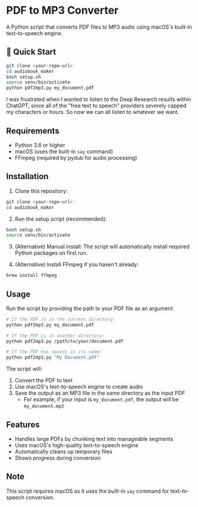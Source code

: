 # PDF to MP3 Converter

A Python script that converts PDF files to MP3 audio using macOS's built-in text-to-speech engine.

## 🚀 Quick Start

```bash
git clone <your-repo-url>
cd audiobook_maker
bash setup.sh
source venv/bin/activate
python pdf2mp3.py my_document.pdf
```

I was frustrated when I wanted to listen to the Deep Research results within ChatGPT, since all of the "free text to speech" providers severely capped my characters or hours. So now we can all listen to whatever we want.

## Requirements

- Python 3.6 or higher
- macOS (uses the built-in `say` command)
- FFmpeg (required by pydub for audio processing)

## Installation

1. Clone this repository:
```bash
git clone <your-repo-url>
cd audiobook_maker
```

2. Run the setup script (recommended):
```bash
bash setup.sh
source venv/bin/activate
```

3. (Alternative) Manual install: The script will automatically install required Python packages on first run.

4. (Alternative) Install FFmpeg if you haven't already:
```bash
brew install ffmpeg
```

## Usage

Run the script by providing the path to your PDF file as an argument:

```bash
# If the PDF is in the current directory:
python pdf2mp3.py my_document.pdf

# If the PDF is in another directory:
python pdf2mp3.py /path/to/your/document.pdf

# If the PDF has spaces in its name:
python pdf2mp3.py "My Document.pdf"
```

The script will:
1. Convert the PDF to text
2. Use macOS's text-to-speech engine to create audio
3. Save the output as an MP3 file in the same directory as the input PDF
   - For example, if your input is `my_document.pdf`, the output will be `my_document.mp3`

## Features

- Handles large PDFs by chunking text into manageable segments
- Uses macOS's high-quality text-to-speech engine
- Automatically cleans up temporary files
- Shows progress during conversion

## Note

This script requires macOS as it uses the built-in `say` command for text-to-speech conversion. 
